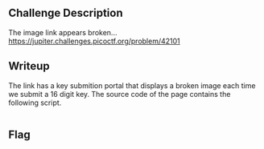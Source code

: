 ## Challenge Description
The image link appears broken... https://jupiter.challenges.picoctf.org/problem/42101

## Writeup
The link has a key submition portal that displays a broken image each time we submit a 16 digit key. The source code of the page contains the following script.
```Java

```

## Flag
